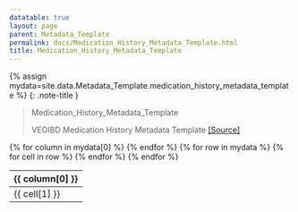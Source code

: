 ```yaml
---
datatable: true
layout: page
parent: Metadata_Template
permalink: docs/Medication_History_Metadata_Template.html
title: Medication_History_Metadata_Template
---
```


{% assign mydata=site.data.Metadata_Template.medication_history_metadata_template %} 
{: .note-title } 
>Medication_History_Metadata_Template
>
>VEOIBD Medication History Metadata Template [[Source]](https://docs.google.com/document/d/1yN6TlK2VGP-vKvW5E8wucLjKQq769xoz4QW5OjgR29k/edit#heading=h.agzpcnpjw4d9)
<table id="myTable" class="display" style="width:100%">
    <thead>
    {% for column in mydata[0] %}
        <th>{{ column[0] }}</th>
    {% endfor %}
    </thead>
    <tbody>
    {% for row in mydata %}
        <tr>
        {% for cell in row %}
            <td>{{ cell[1] }}</td>
        {% endfor %}
        </tr>
    {% endfor %}
    </tbody>
</table>

<script type="text/javascript">
  var pages = ['type_key', 'sample_tissue_type', 'specimen_area_biopsy', 'media', 'sample_key', 'volume', 'inflammation', 'sample_type', 'project', 'rna_batch', 'ratio260over230', 'library_preparation_method', 'rna_isolation_kit', 'ratio260over280', 'RIN', 'DV200', 'immunodeficiency', 'sex', 'perianal_involvement', 'age_at_diagnosis', 'individual_id', 'external_share', 'local_id', 'growth_delay', 'autoimmune', 'breastfed', 'participant_role', 'gi_phenotype', 'upper_disease_type', 'participant_id', 'family_id', 'race', 'site', 'gi_surgeries', 'jewish_origin', 'ethnicity', 'consanguinity', 'disease_activity_behavior', 'extraintestinal_manifestations', 'ibd_history', 'disease_activity_location', 'filename', 'biospecimen_metadata_template', 'bulk_RNASeq_assay_template', 'scRNASeq_assay_template', 'clinical_metadata_template', 'medication_history_metadata_template', 'metadata_type', 'resource_type', 'file_format', 'metadata_file_annotations', 'bulk_RNASeq_raw_file_annotations', 'bulk_RNASeq_counts_file_annotations', 'run_type', 'reference_set', 'median_genes', 'alignment_information', 'read_length', 'unique_genes', 'genomic_sex', 'data_subtype', 'read_strand_origin', 'median_umis', 'total_unmapped_reads', 'data_type', 'number_cells', 'mapped_reads', 'library_version', 'analysis_type', 'sequencing_batch', 'kit_number', 'total_reads', 'library_type', 'is_stranded', 'rRNA_rate', 'vendor', 'platform', 'valid_barcode_reads', 'library_prep', 'analysis_thresholds', 'ratio_mitochondria', 'library_id', 'duplication_rate', 'sample_status', 'nucleic_acid_source', 'sample_barcode', 'assay', 'library_batch'];
  $('#myTable').DataTable({
    responsive: {
        details: {
            display: $.fn.dataTable.Responsive.display.modal( {
                header: function ( row ) {
                    var data = row.data();
                    return 'Details for '+data[0]+' ';
                }
            } ),
            renderer: $.fn.dataTable.Responsive.renderer.tableAll({
                tableClass: "table"
            })
        }
    },
   "deferRender": true,
   "columnDefs": [
      { 
         targets: 0,
         render : function(data, type, row, meta){
            if(type === 'display' & $.inArray( data, pages) != -1){
               return $('<a>')
                  .attr('href',row[7]+'/'+data)
                  .text(data)
                  .wrap('<div></div>')
                  .parent()
                  .html();} 
             else {
               return data;
            }
         }
      },
      {
        targets: [6,7],
          render : function(data, type, row, meta){
         if(type === 'display' & data != 'Sage Bionetworks'){
            return $('<a>')
               .attr('href', data)
               .text(data)
               .wrap('<div></div>')
               .parent()
               .html();} 
         if(type === 'display' & data == 'Sage Bionetworks'){
             return $('<a>')
                .attr('href', 'https://sagebionetworks.org/')
                .text(data)
                .wrap('<div></div>')
                .parent()
                .html();
         
         } else {
            return data;
         }
      }
   }
   ]
});
</script>